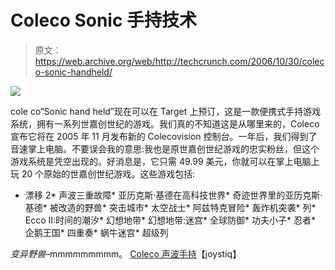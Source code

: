 # Coleco Sonic 手持技术

> 原文：<https://web.archive.org/web/http://techcrunch.com/2006/10/30/coleco-sonic-handheld/>

![](img/37544121c21fcd6c807347527452e36b.png)

cole co“Sonic hand held”现在可以在 Target 上预订，这是一款便携式手持游戏系统，拥有一系列世嘉创世纪的游戏。我们真的不知道这是从哪里来的，Coleco 宣布它将在 2005 年 11 月发布新的 Colecovision 控制台。一年后，我们得到了音速掌上电脑。不要误会我的意思:我也是原世嘉创世纪游戏的忠实粉丝，但这个游戏系统是凭空出现的。好消息是，它只需 49.99 美元，你就可以在掌上电脑上玩 20 个原始的世嘉创世纪游戏。这些游戏包括:

*   漂移 2*   声波三重故障*   亚历克斯·基德在高科技世界*   奇迹世界里的亚历克斯·基德*   被改造的野兽*   突击城市*   太空战士*   阿兹特克冒险*   轰炸机突袭*   列*   Ecco II:时间的潮汐*   幻想地带*   幻想地带:迷宫*   全球防御*   功夫小子*   忍者*   企鹅王国*   四重奏*   蜗牛迷宫*   超级列

*变异野兽*–mmmmmmmmm。
[Coleco 声波手持](https://web.archive.org/web/20221018074952/http://www.joystiq.com/2006/10/26/coleco-tiptoes-back-with-sega-filled-handheld/)【joystiq】